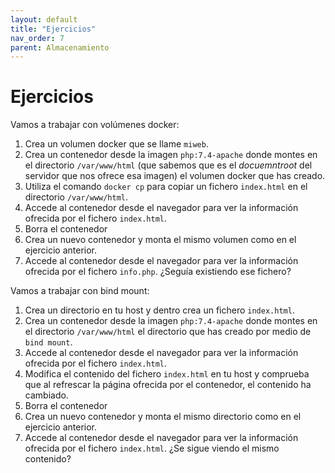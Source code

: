 ```yaml
---
layout: default
title: "Ejercicios"
nav_order: 7
parent: Almacenamiento
---
```


# Ejercicios

Vamos a trabajar con volúmenes docker:
1. Crea un volumen docker que se llame `miweb`.
2. Crea un contenedor desde la imagen `php:7.4-apache` donde montes en el directorio `/var/www/html` (que sabemos que es el *docuemntroot* del servidor que nos ofrece esa imagen) el volumen docker que has creado.
3. Utiliza el comando `docker cp` para copiar un fichero `index.html` en el directorio `/var/www/html`.
4. Accede al contenedor desde el navegador para ver la información ofrecida por el fichero `index.html`.
5. Borra el contenedor
6. Crea un nuevo contenedor y monta el mismo volumen como en el ejercicio anterior.
7. Accede al contenedor desde el navegador para ver la información ofrecida por el fichero `info.php`. ¿Seguía existiendo ese fichero?

Vamos a trabajar con bind mount:
1. Crea un directorio en tu host y dentro crea un fichero `index.html`.
2. Crea un contenedor desde la imagen `php:7.4-apache` donde montes en el directorio `/var/www/html` el directorio que has creado por medio de `bind mount`.
3. Accede al contenedor desde el navegador para ver la información ofrecida por el fichero `index.html`.
4. Modifica el contenido del fichero `index.html` en tu host y comprueba que al refrescar la página ofrecida por el contenedor, el contenido ha cambiado.
5. Borra el contenedor
6. Crea un nuevo contenedor y monta el mismo directorio como en el ejercicio anterior.
7. Accede al contenedor desde el navegador para ver la información ofrecida por el fichero `index.html`. ¿Se sigue viendo el mismo contenido?